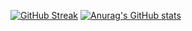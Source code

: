 [![GitHub Streak](https://streak-stats.demolab.com/?user=MatyasZsombor)](https://git.io/streak-stats)
[![Anurag's GitHub stats](https://github-readme-stats.vercel.app/api?username=MatyasZsombor)](https://github.com/anuraghazra/github-readme-stats)
